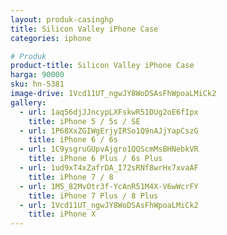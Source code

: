 ```yaml
---
layout: produk-casinghp
title: Silicon Valley iPhone Case
categories: iphone

# Produk
product-title: Silicon Valley iPhone Case
harga: 90000
sku: hn-5381
image-drive: 1Vcd11UT_ngwJY8WoDSAsFhWpoaLMiCk2
gallery:
  - url: 1aq56djJJncypLXFskwR51DUg2oE6fIpx
    title: iPhone 5 / 5s / SE
  - url: 1P68XxZGIWgErjyIRSo1Q9nAJjYapCszG
    title: iPhone 6 / 6s
  - url: 1C9ysgruGUpvAjgro1QQScmMsBHNebkVR
    title: iPhone 6 Plus / 6s Plus
  - url: 1ud9xT4xZafrDA_I72sRNf8wrHx7xvaAF
    title: iPhone 7 / 8
  - url: 1M5_82MvOtr3f-YcAnR51M4X-V6wWcrFY
    title: iPhone 7 Plus / 8 Plus
  - url: 1Vcd11UT_ngwJY8WoDSAsFhWpoaLMiCk2
    title: iPhone X
---
```

